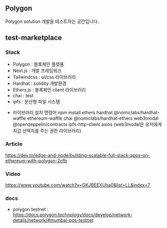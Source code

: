## Polygon

Polygon solution 개발을 테스트하는 공간입니다.

## test-marketplace

### Stack
- Polygon : 블록체인 플랫폼
- Next.js : 개발 프레임워크
- Tailwindcss : ui/css 라이브러리
- Hardhat : solidity 개발환경
- Ethers.js : 블록체인 client 라이브러리
- chai : test
- ipfs : 분산형 파일 시스템

* 라이브러리 설치 명령어
npm install ethers hardhat @nomiclabs/hardhat-waffle ethereum-waffle chai @nomiclabs/hardhat-ethers web3modal @openzeppelin/contracts ipfs-http-client axios
(web3modal은 유저에게 지갑 선택지를 주는 권한 라이브러리)

### Article
https://dev.to/edge-and-node/building-scalable-full-stack-apps-on-ethereum-with-polygon-2cfb

### Video
https://www.youtube.com/watch?v=GKJBEEXUha0&list=LL&index=7

### docs
- polygon testnet : https://docs.polygon.technology/docs/develop/network-details/network/#mumbai-pos-testnet
